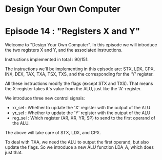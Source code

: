# Design Your Own Computer
# Episode 14 : "Registers X and Y"

Welcome to "Design Your Own Computer".  In this episode we will introduce the
two registers X and Y, and the associated instructions.

Instructions implemented in total : 90/151.

The instructions we'll be implementing in this episode are:
STX, LDX, CPX, INX, DEX, TAX, TXA, TSX, TXS, and the corresponding for the 'Y'
register.

All these instructions modify the flags (except STX and TXS). That means the
X-register takes it's value from the ALU, just like the 'A'-register.

We introduce three new control signals:
* xr\_sel : Whether to update the 'X' register with the output of the ALU
* yr\_sel : Whether to update the 'Y' register with the output of the ALU
* reg\_sel : Which register (AR, XR, YR, SP) to send to the first operand of
  the ALU.

The above will take care of STX, LDX, and CPX.

To deal with TXA, we need the ALU to output the first operand, but also update
the flags. So we introduce a new ALU function LDA\_A, which does just that.

